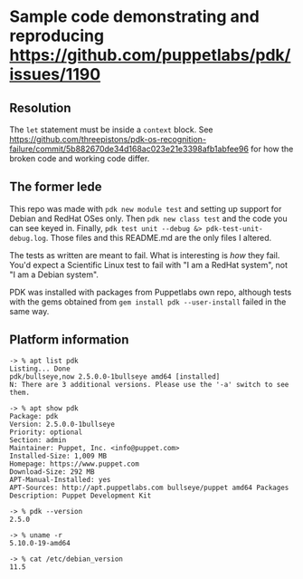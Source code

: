 # Sample code demonstrating and reproducing https://github.com/puppetlabs/pdk/issues/1190

## Resolution

The `let` statement must be inside a `context` block.  See https://github.com/threepistons/pdk-os-recognition-failure/commit/5b882670de34d168ac023e21e3398afb1abfee96 for how the broken code and working code differ.

## The former lede

This repo was made with `pdk new module test` and setting up support for Debian and RedHat OSes only.  Then `pdk new class test` and the code you can see keyed in.  Finally, `pdk test unit --debug &> pdk-test-unit-debug.log`.  Those files and this README.md are the only files I altered.

The tests as written are meant to fail.  What is interesting is *how* they fail.  You'd expect a Scientific Linux test to fail with "I am a RedHat system", not "I am a Debian system".

PDK was installed with packages from Puppetlabs own repo, although tests with the gems obtained from `gem install pdk --user-install` failed in the same way.

## Platform information

```
-> % apt list pdk
Listing... Done
pdk/bullseye,now 2.5.0.0-1bullseye amd64 [installed]
N: There are 3 additional versions. Please use the '-a' switch to see them.

-> % apt show pdk
Package: pdk
Version: 2.5.0.0-1bullseye
Priority: optional
Section: admin
Maintainer: Puppet, Inc. <info@puppet.com>
Installed-Size: 1,009 MB
Homepage: https://www.puppet.com
Download-Size: 292 MB
APT-Manual-Installed: yes
APT-Sources: http://apt.puppetlabs.com bullseye/puppet amd64 Packages
Description: Puppet Development Kit

-> % pdk --version
2.5.0

-> % uname -r
5.10.0-19-amd64

-> % cat /etc/debian_version 
11.5
```
